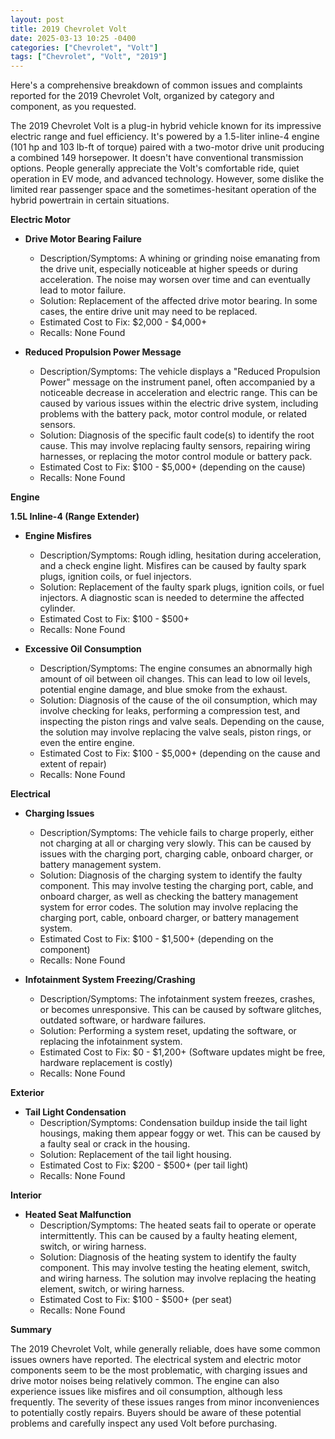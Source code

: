 ```yaml
---
layout: post
title: 2019 Chevrolet Volt
date: 2025-03-13 10:25 -0400
categories: ["Chevrolet", "Volt"]
tags: ["Chevrolet", "Volt", "2019"]
---
```

Here's a comprehensive breakdown of common issues and complaints reported for the 2019 Chevrolet Volt, organized by category and component, as you requested.

The 2019 Chevrolet Volt is a plug-in hybrid vehicle known for its impressive electric range and fuel efficiency. It's powered by a 1.5-liter inline-4 engine (101 hp and 103 lb-ft of torque) paired with a two-motor drive unit producing a combined 149 horsepower. It doesn't have conventional transmission options. People generally appreciate the Volt's comfortable ride, quiet operation in EV mode, and advanced technology. However, some dislike the limited rear passenger space and the sometimes-hesitant operation of the hybrid powertrain in certain situations.

**Electric Motor**

* **Drive Motor Bearing Failure**
    * Description/Symptoms: A whining or grinding noise emanating from the drive unit, especially noticeable at higher speeds or during acceleration. The noise may worsen over time and can eventually lead to motor failure.
    * Solution: Replacement of the affected drive motor bearing. In some cases, the entire drive unit may need to be replaced.
    * Estimated Cost to Fix: $2,000 - $4,000+
    * Recalls: None Found

* **Reduced Propulsion Power Message**
    * Description/Symptoms: The vehicle displays a "Reduced Propulsion Power" message on the instrument panel, often accompanied by a noticeable decrease in acceleration and electric range. This can be caused by various issues within the electric drive system, including problems with the battery pack, motor control module, or related sensors.
    * Solution: Diagnosis of the specific fault code(s) to identify the root cause. This may involve replacing faulty sensors, repairing wiring harnesses, or replacing the motor control module or battery pack.
    * Estimated Cost to Fix: $100 - $5,000+ (depending on the cause)
    * Recalls: None Found

**Engine**

**1.5L Inline-4 (Range Extender)**

* **Engine Misfires**
    * Description/Symptoms: Rough idling, hesitation during acceleration, and a check engine light. Misfires can be caused by faulty spark plugs, ignition coils, or fuel injectors.
    * Solution: Replacement of the faulty spark plugs, ignition coils, or fuel injectors. A diagnostic scan is needed to determine the affected cylinder.
    * Estimated Cost to Fix: $100 - $500+
    * Recalls: None Found

* **Excessive Oil Consumption**
    * Description/Symptoms: The engine consumes an abnormally high amount of oil between oil changes. This can lead to low oil levels, potential engine damage, and blue smoke from the exhaust.
    * Solution: Diagnosis of the cause of the oil consumption, which may involve checking for leaks, performing a compression test, and inspecting the piston rings and valve seals. Depending on the cause, the solution may involve replacing the valve seals, piston rings, or even the entire engine.
    * Estimated Cost to Fix: $100 - $5,000+ (depending on the cause and extent of repair)
    * Recalls: None Found

**Electrical**

* **Charging Issues**
    * Description/Symptoms: The vehicle fails to charge properly, either not charging at all or charging very slowly. This can be caused by issues with the charging port, charging cable, onboard charger, or battery management system.
    * Solution: Diagnosis of the charging system to identify the faulty component. This may involve testing the charging port, cable, and onboard charger, as well as checking the battery management system for error codes. The solution may involve replacing the charging port, cable, onboard charger, or battery management system.
    * Estimated Cost to Fix: $100 - $1,500+ (depending on the component)
    * Recalls: None Found

* **Infotainment System Freezing/Crashing**
    * Description/Symptoms: The infotainment system freezes, crashes, or becomes unresponsive. This can be caused by software glitches, outdated software, or hardware failures.
    * Solution: Performing a system reset, updating the software, or replacing the infotainment system.
    * Estimated Cost to Fix: $0 - $1,200+ (Software updates might be free, hardware replacement is costly)
    * Recalls: None Found

**Exterior**

* **Tail Light Condensation**
    * Description/Symptoms: Condensation buildup inside the tail light housings, making them appear foggy or wet. This can be caused by a faulty seal or crack in the housing.
    * Solution: Replacement of the tail light housing.
    * Estimated Cost to Fix: $200 - $500+ (per tail light)
    * Recalls: None Found

**Interior**

* **Heated Seat Malfunction**
    * Description/Symptoms: The heated seats fail to operate or operate intermittently. This can be caused by a faulty heating element, switch, or wiring harness.
    * Solution: Diagnosis of the heating system to identify the faulty component. This may involve testing the heating element, switch, and wiring harness. The solution may involve replacing the heating element, switch, or wiring harness.
    * Estimated Cost to Fix: $100 - $500+ (per seat)
    * Recalls: None Found

**Summary**

The 2019 Chevrolet Volt, while generally reliable, does have some common issues owners have reported. The electrical system and electric motor components seem to be the most problematic, with charging issues and drive motor noises being relatively common. The engine can also experience issues like misfires and oil consumption, although less frequently. The severity of these issues ranges from minor inconveniences to potentially costly repairs. Buyers should be aware of these potential problems and carefully inspect any used Volt before purchasing.


